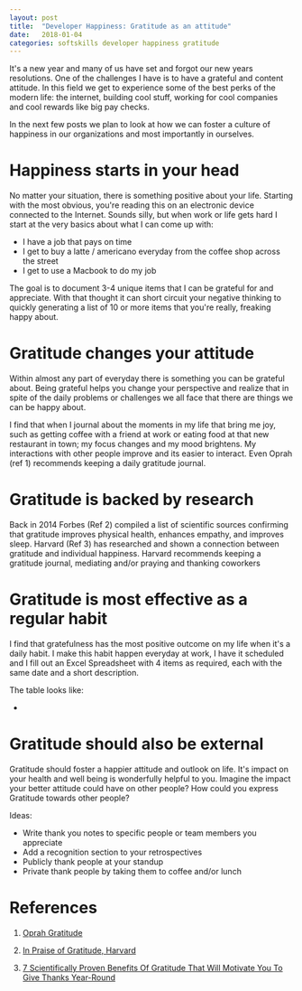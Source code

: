 ```yaml
---
layout: post
title:  "Developer Happiness: Gratitude as an attitude"
date:   2018-01-04
categories: softskills developer happiness gratitude
---
```


It's a new year and many of us have set and forgot our new years resolutions. One of the challenges I have is to have a grateful and content attitude. In this field we get to experience some of the best perks of the modern life: the internet, building cool stuff, working for cool companies and cool rewards like big pay checks.

In the next few posts we plan to look at how we can foster a culture of happiness in our organizations and most importantly in ourselves.

# Happiness starts in your head

No matter your situation, there is something positive about your life. Starting with the most obvious, you're reading this on an electronic device connected to the Internet. Sounds silly, but when work or life gets hard I start at the very basics about what I can come up with:

* I have a job that pays on time
* I get to buy a latte / americano everyday from the coffee shop across the street
* I get to use a Macbook to do my job

The goal is to document 3-4 unique items that I can be grateful for and appreciate. With that thought it can short circuit your negative thinking to quickly generating a list of 10 or more items that you're really, freaking happy about.

# Gratitude changes your attitude

Within almost any part of everyday there is something you can be grateful about. Being grateful helps you change your perspective and realize that in spite of the daily problems or challenges we all face that there are things we can be happy about.

I find that when I journal about the moments in my life that bring me joy, such as getting coffee with a friend at work or eating food at that new restaurant in town; my focus changes and my mood brightens. My interactions with other people improve and its easier to interact. Even Oprah (ref 1) recommends keeping a daily gratitude journal.

# Gratitude is backed by research
Back in 2014 Forbes (Ref 2) compiled a list of scientific sources confirming that gratitude improves physical health, enhances empathy, and improves sleep. Harvard (Ref 3) has researched and shown a connection between gratitude and individual happiness. Harvard recommends keeping a gratitude journal, mediating and/or praying and thanking coworkers

# Gratitude is most effective as a regular habit

I find that gratefulness has the most positive outcome on my life when it's a daily habit. I make this habit happen everyday at work, I have it scheduled and I fill out an Excel Spreadsheet with 4 items as required, each with the same date and a short description.

The table looks like:

-

# Gratitude should also be external

Gratitude should foster a happier attitude and outlook on life. It's impact on your health and well being is wonderfully helpful to you. Imagine the impact your better attitude could have on other people? How could you express Gratitude towards other people?

Ideas:

* Write thank you notes to specific people or team members you appreciate
* Add a recognition section to your retrospectives
* Publicly thank people at your standup
* Private thank people by taking them to coffee and/or lunch

# References

1) [Oprah Gratitude](http://www.oprah.com/spirit/oprahs-gratitude-journal-oprah-on-gratitude)

2) [In Praise of Gratitude, Harvard](https://www.health.harvard.edu/newsletter_article/in-praise-of-gratitude)

3) [7 Scientifically Proven Benefits Of Gratitude That Will Motivate You To Give Thanks Year-Round](https://www.forbes.com/sites/amymorin/2014/11/23/7-scientifically-proven-benefits-of-gratitude-that-will-motivate-you-to-give-thanks-year-round/#498ddbba183c)
